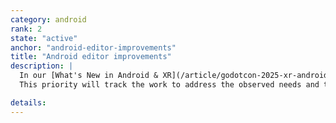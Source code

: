 ```yaml
---
category: android
rank: 2
state: "active"
anchor: "android-editor-improvements"
title: "Android editor improvements"
description: |
  In our [What's New in Android & XR](/article/godotcon-2025-xr-android-recap/) article from June 2025, data was shared about the growing user-base of the Android editor, as well as the [pain points](https://www.youtube.com/watch?v=qoCWp_oP9Ng) encountered by its users.
  This priority will track the work to address the observed needs and to improve the stability and user experience of the editor.

details:
---
```

